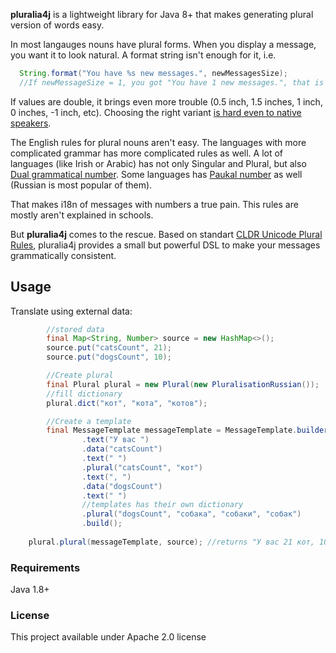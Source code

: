 **pluralia4j** is a lightweight library for Java 8+ that makes generating plural version of words easy.

In most langauges nouns have plural forms. When you display a message, you want it to look natural. A format string isn't enough for it, i.e.

```java
  String.format("You have %s new messages.", newMessagesSize);
  //If newMessageSize = 1, you got "You have 1 new messages.", that is correct Java, but poor English.
```

If values are double, it brings even more trouble (0.5 inch, 1.5 inches, 1 inch, 0 inches, -1 inch, etc). Choosing the right variant [is hard even to native speakers](https://painintheenglish.com/case/2396).

The English rules for plural nouns aren't easy. The languages with more complicated grammar has more complicated rules as well. A lot of languages (like Irish or Arabic) has not only Singular and Plural, but also [Dual grammatical number](https://en.wikipedia.org/wiki/Dual_(grammatical_number)). Some languages has [Paukal number](https://en.wikipedia.org/wiki/Grammatical_number#Paucal) as well (Russian is most popular of them).

That makes i18n of messages with numbers a true pain. This rules are mostly aren't explained in schools.

But **pluralia4j** comes to the rescue. Based on standart [CLDR Unicode Plural Rules](https://unicode-org.github.io/cldr-staging/charts/37/supplemental/language_plural_rules.html), pluralia4j provides a small but powerful DSL to make your messages grammatically consistent.

## Usage
Translate using external data:

```java
        //stored data
        final Map<String, Number> source = new HashMap<>();
        source.put("catsCount", 21);
        source.put("dogsCount", 10);

        //Create plural
        final Plural plural = new Plural(new PluralisationRussian());
        //fill dictionary
        plural.dict("кот", "кота", "котов");

        //Create a template
        final MessageTemplate messageTemplate = MessageTemplate.builder()
                .text("У вас ")
                .data("catsCount")
                .text(" ")
                .plural("catsCount", "кот")
                .text(", ")
                .data("dogsCount")
                .text(" ")
                //templates has their own dictionary
                .plural("dogsCount", "собака", "собаки", "собак")
                .build();
        
    plural.plural(messageTemplate, source); //returns "У вас 21 кот, 10 собак"
```
### Requirements

Java 1.8+

### License

This project available under Apache 2.0 license
